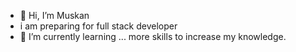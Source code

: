 - 👋 Hi, I’m Muskan
- i am preparing for full stack developer
- 🌱 I’m currently learning ... more skills to increase my knowledge.

<!---
MuskanT302/MuskanT302 is a ✨ special ✨ repository because its `README.md` (this file) appears on your GitHub profile.
You can click the Preview link to take a look at your changes.
--->
